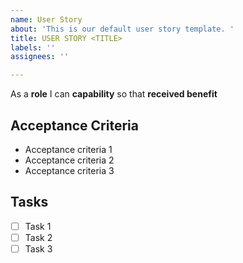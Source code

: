 ```yaml
---
name: User Story
about: 'This is our default user story template. '
title: USER STORY <TITLE>
labels: ''
assignees: ''

---
```


As a **role** I can **capability** so that **received benefit**

## Acceptance Criteria

* Acceptance criteria 1
* Acceptance criteria 2
* Acceptance criteria 3
  
## Tasks
  
 - [ ] Task 1
 - [ ] Task 2
 - [ ] Task 3
